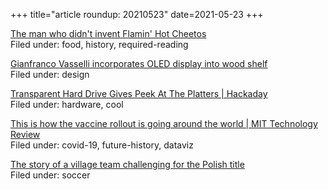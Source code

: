 +++
title="article roundup: 20210523"
date=2021-05-23
+++

[The man who didn't invent Flamin' Hot Cheetos](https://www.msn.com/en-us/money/smallbusiness/the-man-who-didnt-invent-flamin-hot-cheetos/ar-BB1gMYd1)  
Filed under: food, history, required-reading

[Gianfranco Vasselli incorporates OLED display into wood shelf](https://www.dezeen.com/2021/05/20/gianfranco-vasselli-console-lg-display-oleds-go-competition-video/)  
Filed under: design

[Transparent Hard Drive Gives Peek At The Platters | Hackaday](https://hackaday.com/2021/05/19/transparent-hard-drive-gives-peek-at-the-platters/)  
Filed under: hardware, cool

[This is how the vaccine rollout is going around the world | MIT Technology Review](https://www.technologyreview.com/2021/05/21/1025180/this-animated-chart-shows-how-the-worlds-vaccine-rollout-is-going/)  
Filed under: covid-19, future-history, dataviz

[The story of a village team challenging for the Polish title](https://www.irishtimes.com/sport/soccer/the-story-of-a-village-team-challenging-for-the-polish-title-1.2966527)  
Filed under: soccer
